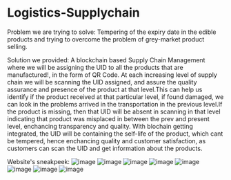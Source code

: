 # Logistics-Supplychain

Problem we are trying to solve: 
Tempering of the expiry date in the edible products and trying to overcome the problem of grey-market product selling.

Solution we provided: 
A blockchain based Supply Chain Management where we will be assigning the UID to all the products that are manufactured!, in the form of QR Code. At each increasing level of supply chain we will be scanning the UID assigned, and assure the quality assurance and presence of the product at that level.This can help us identify if the product received at that particular level, if found damaged, we can look in the problems arrived in the transportation in the previous level.If the product is missing, then that UID will be absent in scanning in that level indicating that product was misplaced in between the prev and present level, enchancing transparency and quality. With blochain getting integrated, the UID will be containing the self-life of the product, which cant be tempered, hence enchancing quality and customer satisfaction, as customers can scan the UID and get information about the products.


Website's sneakpeek:
![image](https://user-images.githubusercontent.com/94098866/219936013-c46ea5f7-f05c-47d3-aed0-09eca5c529c4.png)
![image](https://user-images.githubusercontent.com/94098866/219936032-dffb37c8-6c21-46c4-9270-d240c9cb22a2.png)
![image](https://user-images.githubusercontent.com/94098866/219936059-e3b5a98a-81ca-4391-b0f8-5bad6cc93c5d.png)
![image](https://user-images.githubusercontent.com/94098866/219936092-bc612076-0864-4274-a5c7-64175750cb10.png)
![image](https://user-images.githubusercontent.com/94098866/219936106-44a473fb-64c9-4818-bb61-9d20c3b4e1c2.png)
![image](https://user-images.githubusercontent.com/94098866/219936115-ec3613a3-39ae-4940-8865-95661ed94f6b.png)
![image](https://user-images.githubusercontent.com/94098866/219936131-db25d10f-19a4-4772-bf48-5ce0c582b7f9.png)
![image](https://user-images.githubusercontent.com/94098866/219936144-62a7d25a-4f66-4d50-9dd3-1fe8a8625261.png)
